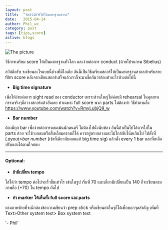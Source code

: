 ```yaml
---
layout: post
title:  "จัดscoreให้ได้มาตรฐานสากล"
date:   2015-04-14
author: Phil_wc
category: post
tags: [tips,score]
active: blogs
---
```


![The picture]({{site.url}}/public/img/2score.jpg)

วิธีการเตรียม score ให้เป็นมาตรฐานทั่วโลก และง่ายต่อการ conduct (ด้วยโปรแกรม Sibelius)

สวัสดีครับ จะเขียนอะไรแบบนี้ช่วงที่มีไอเดีย อันนี้เป็นวิธีเตรียมสกอร์ให้เป็นมาตรฐานสากลสำหรับสาย film score 
หลังจากเขียนสกอร์เสร็จแล้วเราก็จะมาเช็คกันว่าต้องทำอะไรบ้างต่อไปนี้

* __Big time signature__

เพิ่อให้ง่ายต่อการ sight read ของ conductor เพราะส่วนใหญ่ไม่ค่อยมี rehearsal ในอุตสาหกรรมจริงๆคือวางสกอร์แล้วอัดเลย
ทำเฉพาะ full score พวก parts ไม่ต้องทำ วิธีทำตามลิ้ง
<https://www.youtube.com/watch?v=RmyLubjQ9_w>

* __Bar number__

ต้องมีทุก bar เพื่อง่ายต่อการคอมเม้นนักดนตรี ไม่ต้องไปนั่งนับห้อง อันนี้ถ้าเป็นไปได้ควรใส่ใน parts ด้วย จะใช้วงกลมหรือสี่เหลี่ยมครอบก็ได้ ควรอยู่ตรงกลางและไม่ใกล้กับโน๊ตเกินไป
ไปตั้งที่ _Layout>bar number_ (เข้าที่เดียวกับตอนแก้ big time sig) แล้วตั้ง every 1 bar และที่เหลือปรับแต่งได้ตามใจชอบ

___

#### Optional:

* __ถ้ามีเปลี่ยน tempo__

ใส่ได้ว่า tempo ต่อไปจะเร็วขึ้นเท่าไร เช่นในรูป เริ่มที่ 70 และเดี๋ยวมีเปลี่ยนเป็น 140 ก็จะเขียนตามภาพคือ (+70) ใน tempo ถัดไป

* __ทำ marker ให้เห็นทั้ง full score และ parts__

ตามภาพซ้ายที่จะมีกล่องข้อความเขียนว่า prep click หรือเขียนคำอื่นๆก็ได้เพื่อบอกจุดสำคัญ
เพิ่มที่ Text>Other system text> Box system text


'- Phil'